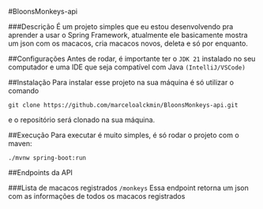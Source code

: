 #BloonsMonkeys-api

###Descrição
É um projeto simples que eu estou desenvolvendo pra aprender a usar o Spring Framework, atualmente ele basicamente mostra um json com os macacos, cria macacos novos, deleta e só por enquanto.

##Configurações
Antes de rodar, é importante ter o `JDK 21` instalado no seu computador e uma IDE que seja compatível com Java `(IntelliJ/VSCode)`

##Instalação 
Para instalar esse projeto na sua máquina é só utilizar o comando 
```
git clone https://github.com/marceloalckmin/BloonsMonkeys-api.git
```

e o repositório será clonado na sua máquina.

##Execução
Para executar é muito simples, é só rodar o projeto com o maven:
```
./mvnw spring-boot:run
```

##Endpoints da API

###Lista de macacos registrados
`/monkeys`
Essa endpoint retorna um json com as informações de todos os macacos registrados
